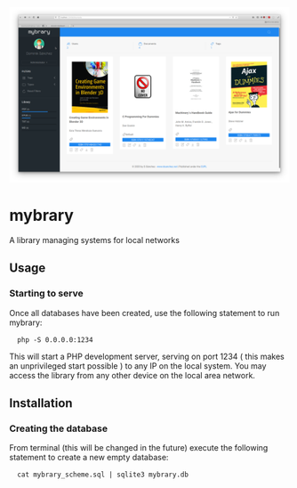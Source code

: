 ![Interface](img/screenshot.png)

# mybrary
A library managing systems for local networks

## Usage

### Starting to serve

Once all databases have been created, use the following statement to run mybrary:

```
  php -S 0.0.0.0:1234
```

This will start a PHP development server, serving on port 1234 ( this makes an unprivileged start possible ) to any IP on the local system. You may access the library from any other device on the local area network.


## Installation

### Creating the database

From terminal (this will be changed in the future) execute the following statement to create a new empty database:

```
  cat mybrary_scheme.sql | sqlite3 mybrary.db
```

